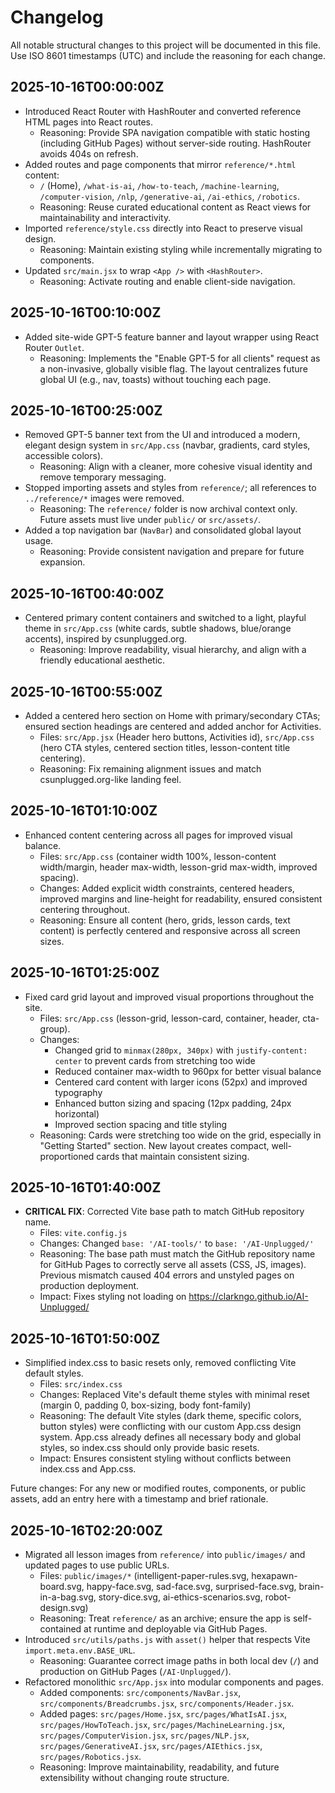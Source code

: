 # Changelog

All notable structural changes to this project will be documented in this file. Use ISO 8601 timestamps (UTC) and include the reasoning for each change.

## 2025-10-16T00:00:00Z

- Introduced React Router with HashRouter and converted reference HTML pages into React routes.
  - Reasoning: Provide SPA navigation compatible with static hosting (including GitHub Pages) without server-side routing. HashRouter avoids 404s on refresh.
- Added routes and page components that mirror `reference/*.html` content:
  - `/` (Home), `/what-is-ai`, `/how-to-teach`, `/machine-learning`, `/computer-vision`, `/nlp`, `/generative-ai`, `/ai-ethics`, `/robotics`.
  - Reasoning: Reuse curated educational content as React views for maintainability and interactivity.
- Imported `reference/style.css` directly into React to preserve visual design.
  - Reasoning: Maintain existing styling while incrementally migrating to components.
- Updated `src/main.jsx` to wrap `<App />` with `<HashRouter>`.
  - Reasoning: Activate routing and enable client-side navigation.

## 2025-10-16T00:10:00Z

- Added site-wide GPT-5 feature banner and layout wrapper using React Router `Outlet`.
  - Reasoning: Implements the "Enable GPT-5 for all clients" request as a non-invasive, globally visible flag. The layout centralizes future global UI (e.g., nav, toasts) without touching each page.

## 2025-10-16T00:25:00Z

- Removed GPT-5 banner text from the UI and introduced a modern, elegant design system in `src/App.css` (navbar, gradients, card styles, accessible colors).
  - Reasoning: Align with a cleaner, more cohesive visual identity and remove temporary messaging.
- Stopped importing assets and styles from `reference/`; all references to `../reference/*` images were removed.
  - Reasoning: The `reference/` folder is now archival context only. Future assets must live under `public/` or `src/assets/`.
- Added a top navigation bar (`NavBar`) and consolidated global layout usage.
  - Reasoning: Provide consistent navigation and prepare for future expansion.

## 2025-10-16T00:40:00Z

- Centered primary content containers and switched to a light, playful theme in `src/App.css` (white cards, subtle shadows, blue/orange accents), inspired by csunplugged.org.
  - Reasoning: Improve readability, visual hierarchy, and align with a friendly educational aesthetic.

## 2025-10-16T00:55:00Z

- Added a centered hero section on Home with primary/secondary CTAs; ensured section headings are centered and added anchor for Activities.
  - Files: `src/App.jsx` (Header hero buttons, Activities id), `src/App.css` (hero CTA styles, centered section titles, lesson-content title centering).
  - Reasoning: Fix remaining alignment issues and match csunplugged.org-like landing feel.

## 2025-10-16T01:10:00Z

- Enhanced content centering across all pages for improved visual balance.
  - Files: `src/App.css` (container width 100%, lesson-content width/margin, header max-width, lesson-grid max-width, improved spacing).
  - Changes: Added explicit width constraints, centered headers, improved margins and line-height for readability, ensured consistent centering throughout.
  - Reasoning: Ensure all content (hero, grids, lesson cards, text content) is perfectly centered and responsive across all screen sizes.

## 2025-10-16T01:25:00Z

- Fixed card grid layout and improved visual proportions throughout the site.
  - Files: `src/App.css` (lesson-grid, lesson-card, container, header, cta-group).
  - Changes:
    - Changed grid to `minmax(280px, 340px)` with `justify-content: center` to prevent cards from stretching too wide
    - Reduced container max-width to 960px for better visual balance
    - Centered card content with larger icons (52px) and improved typography
    - Enhanced button sizing and spacing (12px padding, 24px horizontal)
    - Improved section spacing and title styling
  - Reasoning: Cards were stretching too wide on the grid, especially in "Getting Started" section. New layout creates compact, well-proportioned cards that maintain consistent sizing.

## 2025-10-16T01:40:00Z

- **CRITICAL FIX**: Corrected Vite base path to match GitHub repository name.
  - Files: `vite.config.js`
  - Changes: Changed `base: '/AI-tools/'` to `base: '/AI-Unplugged/'`
  - Reasoning: The base path must match the GitHub repository name for GitHub Pages to correctly serve all assets (CSS, JS, images). Previous mismatch caused 404 errors and unstyled pages on production deployment.
  - Impact: Fixes styling not loading on https://clarkngo.github.io/AI-Unplugged/

## 2025-10-16T01:50:00Z

- Simplified index.css to basic resets only, removed conflicting Vite default styles.
  - Files: `src/index.css`
  - Changes: Replaced Vite's default theme styles with minimal reset (margin 0, padding 0, box-sizing, body font-family)
  - Reasoning: The default Vite styles (dark theme, specific colors, button styles) were conflicting with our custom App.css design system. App.css already defines all necessary body and global styles, so index.css should only provide basic resets.
  - Impact: Ensures consistent styling without conflicts between index.css and App.css.

Future changes: For any new or modified routes, components, or public assets, add an entry here with a timestamp and brief rationale.

## 2025-10-16T02:20:00Z

- Migrated all lesson images from `reference/` into `public/images/` and updated pages to use public URLs.
  - Files: `public/images/*` (intelligent-paper-rules.svg, hexapawn-board.svg, happy-face.svg, sad-face.svg, surprised-face.svg, brain-in-a-bag.svg, story-dice.svg, ai-ethics-scenarios.svg, robot-design.svg)
  - Reasoning: Treat `reference/` as an archive; ensure the app is self-contained at runtime and deployable via GitHub Pages.
- Introduced `src/utils/paths.js` with `asset()` helper that respects Vite `import.meta.env.BASE_URL`.
  - Reasoning: Guarantee correct image paths in both local dev (`/`) and production on GitHub Pages (`/AI-Unplugged/`).
- Refactored monolithic `src/App.jsx` into modular components and pages.
  - Added components: `src/components/NavBar.jsx`, `src/components/Breadcrumbs.jsx`, `src/components/Header.jsx`.
  - Added pages: `src/pages/Home.jsx`, `src/pages/WhatIsAI.jsx`, `src/pages/HowToTeach.jsx`, `src/pages/MachineLearning.jsx`, `src/pages/ComputerVision.jsx`, `src/pages/NLP.jsx`, `src/pages/GenerativeAI.jsx`, `src/pages/AIEthics.jsx`, `src/pages/Robotics.jsx`.
  - Reasoning: Improve maintainability, readability, and future extensibility without changing route structure.


